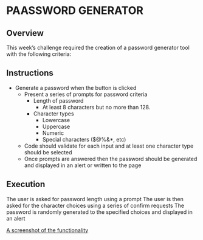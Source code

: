# PAASSWORD GENERATOR


## Overview

This week’s challenge required the creation of a password generator tool with the following criteria:

## Instructions
* Generate a password when the button is clicked
  * Present a series of prompts for password criteria
    * Length of password
      * At least 8 characters but no more than 128.
    * Character types
      * Lowercase
      * Uppercase
      * Numeric
      * Special characters ($@%&*, etc)
  * Code should validate for each input and at least one character type should be selected
  * Once prompts are answered then the password should be generated and displayed in an alert or written to the page


## Execution
The user is asked for password length using a prompt
The user is then asked for the character choices using a series of confirm requests
The password is randomly generated to the specified choices and displayed in an alert

[A screenshot of the functionality](./assets/Screenshot%202023-11-24%20201631.png)
